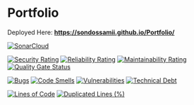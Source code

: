 # Portfolio

Deployed Here: **https://sondossamii.github.io/Portfolio/**

[![SonarCloud](https://sonarcloud.io/images/project_badges/sonarcloud-white.svg)](https://sonarcloud.io/summary/new_code?id=SondosSamii_Portfolio)

[![Security Rating](https://sonarcloud.io/api/project_badges/measure?project=SondosSamii_Portfolio&metric=security_rating)](https://sonarcloud.io/summary/new_code?id=SondosSamii_Portfolio)
[![Reliability Rating](https://sonarcloud.io/api/project_badges/measure?project=SondosSamii_Portfolio&metric=reliability_rating)](https://sonarcloud.io/summary/new_code?id=SondosSamii_Portfolio)
[![Maintainability Rating](https://sonarcloud.io/api/project_badges/measure?project=SondosSamii_Portfolio&metric=sqale_rating)](https://sonarcloud.io/summary/new_code?id=SondosSamii_Portfolio)
[![Quality Gate Status](https://sonarcloud.io/api/project_badges/measure?project=SondosSamii_Portfolio&metric=alert_status)](https://sonarcloud.io/summary/new_code?id=SondosSamii_Portfolio)

[![Bugs](https://sonarcloud.io/api/project_badges/measure?project=SondosSamii_Portfolio&metric=bugs)](https://sonarcloud.io/summary/new_code?id=SondosSamii_Portfolio)
[![Code Smells](https://sonarcloud.io/api/project_badges/measure?project=SondosSamii_Portfolio&metric=code_smells)](https://sonarcloud.io/summary/new_code?id=SondosSamii_Portfolio)
[![Vulnerabilities](https://sonarcloud.io/api/project_badges/measure?project=SondosSamii_Portfolio&metric=vulnerabilities)](https://sonarcloud.io/summary/new_code?id=SondosSamii_Portfolio)
[![Technical Debt](https://sonarcloud.io/api/project_badges/measure?project=SondosSamii_Portfolio&metric=sqale_index)](https://sonarcloud.io/summary/new_code?id=SondosSamii_Portfolio)

[![Lines of Code](https://sonarcloud.io/api/project_badges/measure?project=SondosSamii_Portfolio&metric=ncloc)](https://sonarcloud.io/summary/new_code?id=SondosSamii_Portfolio)
[![Duplicated Lines (%)](https://sonarcloud.io/api/project_badges/measure?project=SondosSamii_Portfolio&metric=duplicated_lines_density)](https://sonarcloud.io/summary/new_code?id=SondosSamii_Portfolio)
